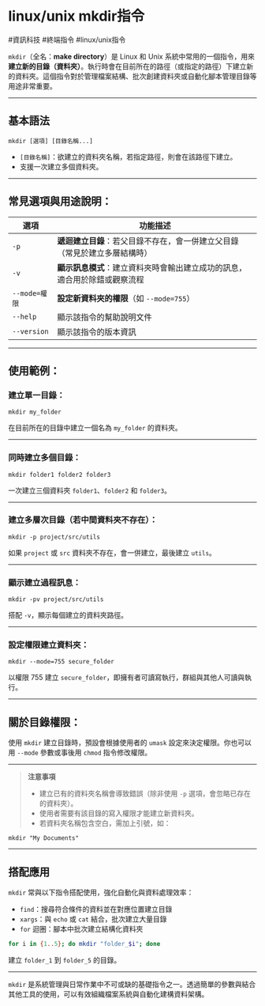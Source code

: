# linux/unix mkdir指令

#資訊科技  #終端指令 #linux/unix指令

`mkdir`（全名：**make directory**）是 Linux 和 Unix 系統中常用的一個指令，用來**建立新的目錄（資料夾）**。執行時會在目前所在的路徑（或指定的路徑）下建立新的資料夾。這個指令對於管理檔案結構、批次創建資料夾或自動化腳本管理目錄等用途非常重要。

---

##  基本語法

```shell
mkdir [選項] [目錄名稱...]
```

* `[目錄名稱]`：欲建立的資料夾名稱，若指定路徑，則會在該路徑下建立。
* 支援一次建立多個資料夾。

---

## 常見選項與用途說明：

| 選項          | 功能描述                                    |
| ----------- | --------------------------------------- |
| `-p`        | **遞迴建立目錄**：若父目錄不存在，會一併建立父目錄（常見於建立多層結構時） |
| `-v`        | **顯示訊息模式**：建立資料夾時會輸出建立成功的訊息，適合用於除錯或觀察流程 |
| `--mode=權限` | **設定新資料夾的權限**（如 `--mode=755`）           |
| `--help`    | 顯示該指令的幫助說明文件                            |
| `--version` | 顯示該指令的版本資訊                              |

---

## 使用範例：

### 建立單一目錄：

```shell
mkdir my_folder
```

在目前所在的目錄中建立一個名為 `my_folder` 的資料夾。

---

### 同時建立多個目錄：

```shell
mkdir folder1 folder2 folder3
```

一次建立三個資料夾 `folder1`、`folder2` 和 `folder3`。

---

### 建立多層次目錄（若中間資料夾不存在）：

```shell
mkdir -p project/src/utils
```

如果 `project` 或 `src` 資料夾不存在，會一併建立，最後建立 `utils`。

---

### 顯示建立過程訊息：

```shell
mkdir -pv project/src/utils
```

搭配 `-v`，顯示每個建立的資料夾路徑。

---

### 設定權限建立資料夾：

```shell
mkdir --mode=755 secure_folder
```

以權限 755 建立 `secure_folder`，即擁有者可讀寫執行，群組與其他人可讀與執行。

---

## 關於目錄權限：

使用 `mkdir` 建立目錄時，預設會根據使用者的 `umask` 設定來決定權限。你也可以用 `--mode` 參數或事後用 `chmod` 指令修改權限。

---

> **注意事項**
>
>* 建立已有的資料夾名稱會導致錯誤（除非使用 `-p` 選項，會忽略已存在的資料夾）。
>* 使用者需要有該目錄的寫入權限才能建立新資料夾。
>* 若資料夾名稱包含空白，需加上引號，如：

  ```shell
  mkdir "My Documents"
  ```

---

## 搭配應用

`mkdir` 常與以下指令搭配使用，強化自動化與資料處理效率：

* `find`：搜尋符合條件的資料並在對應位置建立目錄
* `xargs`：與 `echo` 或 `cat` 結合，批次建立大量目錄
* `for` 迴圈：腳本中批次建立結構化資料夾

```bash
for i in {1..5}; do mkdir "folder_$i"; done
```

建立 `folder_1` 到 `folder_5` 的目錄。

---

`mkdir` 是系統管理與日常作業中不可或缺的基礎指令之一。透過簡單的參數與結合其他工具的使用，可以有效組織檔案系統與自動化建構資料架構。
